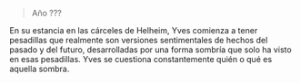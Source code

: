 > Año ???

En su estancia en las cárceles de Helheim, Yves comienza a tener pesadillas que realmente son versiones sentimentales de hechos del pasado y del futuro, desarrolladas por una forma sombría que solo ha visto en esas pesadillas. Yves se cuestiona constantemente quién o qué es aquella sombra.